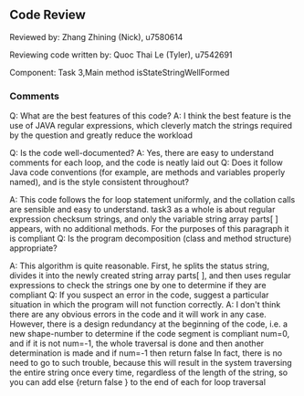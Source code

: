 ## Code Review

Reviewed by: Zhang Zhining (Nick), u7580614

Reviewing code written by: Quoc Thai Le (Tyler), u7542691

Component: Task 3,Main method isStateStringWellFormed

### Comments
Q: What are the best features of this code?
A: I think the best feature is the use of JAVA regular expressions, which cleverly match the strings required by the question and greatly reduce the workload

Q: Is the code well-documented?
A: Yes, there are easy to understand comments for each loop, and the code is neatly laid out
Q: Does it follow Java code conventions (for example, are methods and variables properly named), and is the style
consistent throughout?

A: This code follows the for loop statement uniformly, and the collation calls are sensible and easy to understand. task3 as a whole is about regular expression checksum strings, and only the variable string array parts[ ] appears, with no additional methods. For the purposes of this paragraph it is compliant
Q: Is the program decomposition (class and method structure) appropriate?

A: This algorithm is quite reasonable. First, he splits the status string, divides it into the newly created string array parts[ ], and then uses regular expressions to check the strings one by one to determine if they are compliant
Q: If you suspect an error in the code, suggest a particular situation in which the program will not function correctly.
A: I don't think there are any obvious errors in the code and it will work in any case. However, there is a design redundancy at the beginning of the code, i.e. a new shape-number to determine if the code segment is compliant num=0, and if it is not num=-1, the whole traversal is done and then another determination is made and if num=-1 then return false
In fact, there is no need to go to such trouble, because this will result in the system traversing the entire string once every time, regardless of the length of the string, so you can add else {return false } to the end of each for loop traversal
